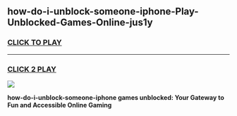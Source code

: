 
## how-do-i-unblock-someone-iphone-Play-Unblocked-Games-Online-jus1y
<h3>
<a href="https://premium76.site?title=how-do-i-unblock-someone-iphone&ref=25A">CLICK TO PLAY</a></h3>
<hr>

<h3>
<a href="https://premium76.site?title=how-do-i-unblock-someone-iphone&ref=25A">CLICK 2 PLAY</a>
  
</h3>

<a href="https://premium76.site?title=how-do-i-unblock-someone-iphone&ref=25A"><img src="https://clearcache.store/games.png"></a>


**how-do-i-unblock-someone-iphone games unblocked: Your Gateway to Fun and Accessible Online Gaming**
